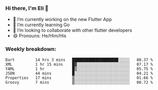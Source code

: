 ### Hi there, I'm Eli 👋
- 🔭 I’m currently working on the new Flutter App
- 🌱 I’m currently learning Go
- 🦄 I’m looking to collaborate with other flutter developers
- 😄 Pronouns: He/Him/His

### Weekly breakdown:
<!--START_SECTION:waka-->

```text
Dart         14 hrs 3 mins   ████████████████████░░░░░   80.37 %
XML          1 hr 15 mins    █▓░░░░░░░░░░░░░░░░░░░░░░░   07.17 %
YAML         1 hr            █▒░░░░░░░░░░░░░░░░░░░░░░░   05.75 %
JSON         44 mins         █░░░░░░░░░░░░░░░░░░░░░░░░   04.21 %
Properties   17 mins         ▒░░░░░░░░░░░░░░░░░░░░░░░░   01.66 %
Groovy       7 mins          ▒░░░░░░░░░░░░░░░░░░░░░░░░   00.72 %
```

<!--END_SECTION:waka-->
